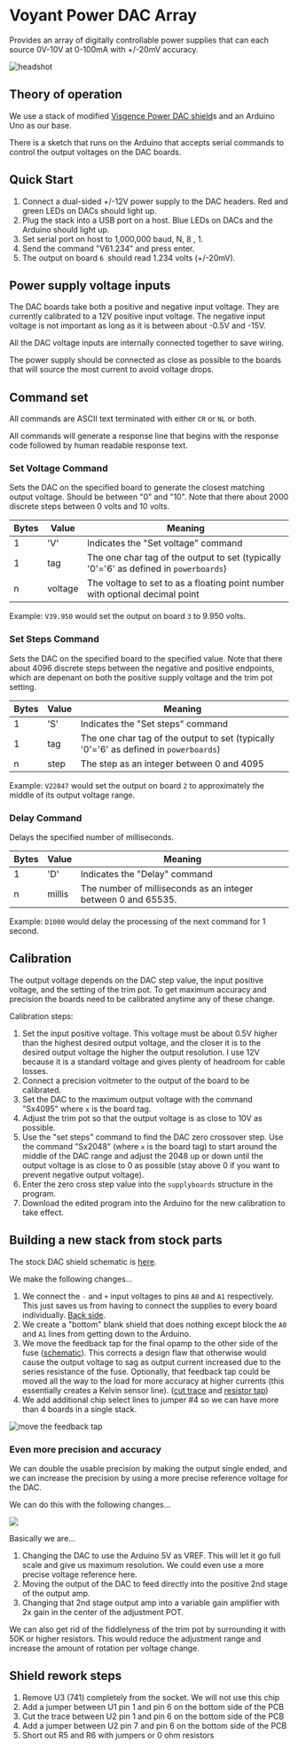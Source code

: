 # Voyant Power DAC Array

Provides an array of digitally controllable power supplies that can each source 0V-10V at 0-100mA with +/-20mV accuracy. 

![headshot](img/headshot.jpg)

## Theory of operation

We use a stack of modified [Visgence Power DAC shield](https://www.visgence.com/hardware/powerdacshield/)s and an Arduino Uno as our base.

There is a sketch that runs on the Arduino that accepts serial commands to control the output voltages on the DAC boards. 

## Quick Start

1. Connect a dual-sided +/-12V power supply to the DAC headers. Red and green LEDs on DACs should light up. 
3. Plug the stack into a USB port on a host. Blue LEDs on DACs and the Arduino should light up. 
2. Set serial port on host to 1,000,000 baud, N, 8 , 1.
3. Send the command "V61.234" and press enter. 
4. The output on board `6 `should read 1.234 volts (+/-20mV).

## Power supply voltage inputs

The DAC boards take both a positive and negative input voltage. They are currently calibrated to a 12V positive input voltage. The negative input voltage is not important as long as it is between about -0.5V and -15V.

All the DAC voltage inputs are internally connected together to save wiring. 

The power supply should be connected as close as possible to the boards that will source the most current to avoid voltage drops.     
   
## Command set

All commands are ASCII text terminated with either `CR` or `NL` or both.

All commands will generate a response line that begins with the response code followed by human readable response text. 

### Set Voltage Command

Sets the DAC on the specified board to generate the closest matching output voltage. Should be between "0" and "10". Note that there about 2000 discrete steps between 0 volts and 10 volts.  

| Bytes | Value | Meaning |
| - | - | - | 
| 1 | 'V' | Indicates the "Set voltage" command
| 1 | tag | The one char tag of the output to set (typically '0'='6' as defined in `powerboards`)
| n | voltage | The voltage to set to as a floating point number with optional decimal point     

Example:
`V39.950` would set the output on board `3` to 9.950 volts. 

### Set Steps Command

Sets the DAC on the specified board to the specified value. Note that there about 4096 discrete steps between the negative and positive endpoints, which are depenant on both the positive supply voltage and the trim pot setting.

| Bytes | Value | Meaning |
| - | - | - | 
| 1 | 'S' | Indicates the "Set steps" command
| 1 | tag | The one char tag of the output to set (typically '0'='6' as defined in `powerboards`)
| n | step | The step as an integer between 0 and 4095     

Example:
`V22047` would set the output on board `2` to approximately the middle of its output voltage range.  

### Delay Command

Delays the specified number of milliseconds. 

| Bytes | Value | Meaning |
| - | - | - | 
| 1 | 'D' | Indicates the "Delay" command
| n | millis | The number of milliseconds as an integer between 0 and 65535. 

Example:
`D1000` would delay the processing of the next command for 1 second. 

## Calibration

The output voltage depends on the DAC step value, the input positive voltage, and the setting of the trim pot. To get maximum accuracy and precision the boards need to be calibrated anytime any of these change.

Calibration steps:

1. Set the input positive voltage. This voltage must be about 0.5V higher than the highest desired output voltage, and the closer it is to the desired output voltage the higher the output resolution. I use 12V because it is a standard voltage and gives plenty of headroom for cable losses.
2. Connect a precision voltmeter to the output of the board to be calibrated. 
3. Set the DAC to the maximum output voltage with the command "Sx4095" where `x` is the board tag. 
4. Adjust the trim pot so that the output voltage is as close to 10V as possible. 
5. Use the "set steps" command to find the DAC zero crossover step. Use the command "Sx2048" (where `x` is the board tag) to start around the middle of the DAC range and adjust the 2048 up or down until the output voltage is as close to 0 as possible (stay above 0 if you want to prevent negative output voltage).
6. Enter the zero cross step value into the `supplyboards` structure in the program.
7. Download the edited program into the Arduino for the new calibration to take effect.          
 
## Building a new stack from stock parts

The stock DAC shield schematic is [here](dac_shield.pdf).

We make the following changes...

1. We connect the `-` and `+` input voltages to pins `A0` and `A1` respectively. This just saves us from having to connect the supplies to every board individually. [Back side](img/power-jumpers.jpg). 
2. We create a "bottom" blank shield that does nothing except block the `A0` and `A1` lines from getting down to the Arduino.
2. We move the feedback tap for the final opamp to the other side of the fuse ([schematic](img/Feedback-line-mod-sch.png)). This corrects a design flaw that otherwise would cause the output voltage to sag as output current increased due to the series resistance of the fuse. Optionally, that feedback tap could be moved all the way to the load for more accuracy at higher currents (this essentially creates a Kelvin sensor line). ([cut trace](img/cut-trace.png) and [resistor tap](feedback-front.png)) 
3. We add additional chip select lines to jumper #4 so we can have more than 4 boards in a single stack. 

![move the feedback tap](img/Feedback-line-mod-sch.png)

### Even more precision and accuracy

We can double the usable precision by making the output single ended, and we can increase the precision by using a more precise reference voltage for the DAC. 

We can do this with the following changes...

![](img/dac_shield_schematic_modified.png)

Basically we are...

1. Changing the DAC to use the Arduino 5V as VREF. This will let it go full scale and give us maximum resolution. We could even use a more precise voltage reference here. 
2. Moving the output of the DAC to feed directly into the positive 2nd stage of the output amp.
3. Changing that 2nd stage output amp into a variable gain amplifier with 2x gain in the center of the adjustment POT. 

We can also get rid of the fiddlelyness of the trim pot by surrounding it with 50K or higher resistors. This would reduce the adjustment range and increase the amount of rotation per voltage change.   

## Shield rework steps

1. Remove U3 (741) completely from the socket. We will not use this chip
2. Add a jumper between U1 pin 1 and pin 6 on the bottom side of the PCB
3. Cut the trace between U2 pin 1 and pin 6 on the bottom side of the PCB  
3. Add a jumper between U2 pin 7 and pin 6 on the bottom side of the PCB
4. Short out R5 and R6 with jumpers or 0 ohm resistors

